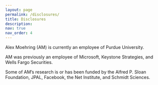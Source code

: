 ```yaml
---
layout: page
permalink: /disclosures/
title: Disclosures
description: 
nav: true
nav_order: 4
---
```


<!-- _pages/disclosures.md -->
<div class="publications">

<p>
Alex Moehring (AM) is currently an employee of Purdue University.
</p>

<p>
AM was previously an employee of Microsoft, Keystone Strategies, and Wells Fargo Securities.
</p>

<p>
Some of AM’s research is or has been funded by the Alfred P. Sloan Foundation, JPAL, Facebook, the Net Institute, and Schmidt Sciences.
</p>
</div>
